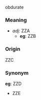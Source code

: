 obdurate
### Meaning
+ _adj_: ZZA
    + __eg__: ZZB

### Origin

ZZC

### Synonym

__eg__: ZZD

+ ZZE


